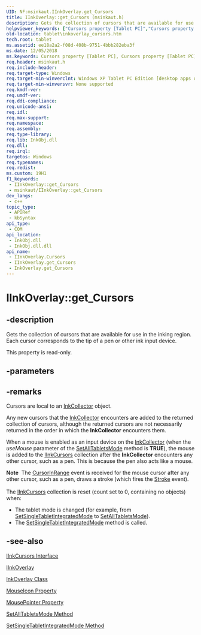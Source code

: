 ```yaml
---
UID: NF:msinkaut.IInkOverlay.get_Cursors
title: IInkOverlay::get_Cursors (msinkaut.h)
description: Gets the collection of cursors that are available for use in the inking region. Each cursor corresponds to the tip of a pen or other ink input device.
helpviewer_keywords: ["Cursors property [Tablet PC]","Cursors property [Tablet PC]","IInkOverlay interface","IInkOverlay interface [Tablet PC]","Cursors property","IInkOverlay.Cursors","IInkOverlay.get_Cursors","IInkOverlay::Cursors","IInkOverlay::get_Cursors","InkOverlay.get_Cursors","get_Cursors","msinkaut/IInkOverlay::Cursors","msinkaut/IInkOverlay::get_Cursors","put_Cursors","tablet.inkoverlay_cursors"]
old-location: tablet\inkoverlay_cursors.htm
tech.root: tablet
ms.assetid: ee18a2a2-f08d-408b-9751-4bbb282eba3f
ms.date: 12/05/2018
ms.keywords: Cursors property [Tablet PC], Cursors property [Tablet PC],IInkOverlay interface, IInkOverlay interface [Tablet PC],Cursors property, IInkOverlay.Cursors, IInkOverlay.get_Cursors, IInkOverlay::Cursors, IInkOverlay::get_Cursors, InkOverlay.get_Cursors, get_Cursors, msinkaut/IInkOverlay::Cursors, msinkaut/IInkOverlay::get_Cursors, put_Cursors, tablet.inkoverlay_cursors
req.header: msinkaut.h
req.include-header: 
req.target-type: Windows
req.target-min-winverclnt: Windows XP Tablet PC Edition [desktop apps only]
req.target-min-winversvr: None supported
req.kmdf-ver: 
req.umdf-ver: 
req.ddi-compliance: 
req.unicode-ansi: 
req.idl: 
req.max-support: 
req.namespace: 
req.assembly: 
req.type-library: 
req.lib: InkObj.dll
req.dll: 
req.irql: 
targetos: Windows
req.typenames: 
req.redist: 
ms.custom: 19H1
f1_keywords:
 - IInkOverlay::get_Cursors
 - msinkaut/IInkOverlay::get_Cursors
dev_langs:
 - c++
topic_type:
 - APIRef
 - kbSyntax
api_type:
 - COM
api_location:
 - InkObj.dll
 - InkObj.dll.dll
api_name:
 - IInkOverlay.Cursors
 - IInkOverlay.get_Cursors
 - InkOverlay.get_Cursors
---
```


# IInkOverlay::get_Cursors


## -description

Gets the collection of cursors that are available for use in the inking region. Each cursor corresponds to the tip of a pen or other ink input device.



This property is read-only.

## -parameters

## -remarks

Cursors are local to an <a href="/windows/desktop/tablet/inkcollector-class">InkCollector</a> object.

Any new cursors that the <a href="/windows/desktop/tablet/inkcollector-class">InkCollector</a> encounters are added to the returned collection of cursors, although the returned cursors are not necessarily returned in the order in which the <b>InkCollector</b> encounters them.

When a mouse is enabled as an input device on the <a href="/windows/desktop/tablet/inkcollector-class">InkCollector</a> (when the <i>useMouse</i> parameter of the <a href="/windows/desktop/api/msinkaut/nf-msinkaut-iinkcollector-setalltabletsmode">SetAllTabletsMode</a> method is <b>TRUE</b>), the mouse is added to the <a href="/windows/desktop/api/msinkaut/nn-msinkaut-iinkcursors">IInkCursors</a> collection after the <b>InkCollector</b> encounters any other cursor, such as a pen. This is because the pen also acts like a mouse.

<div class="alert"><b>Note</b>  The <a href="/windows/desktop/tablet/inkcollector-cursorinrange">CursorInRange</a> event is received for the mouse cursor after any other cursor, such as a pen, draws a stroke (which fires the <a href="/windows/desktop/tablet/inkcollector-stroke">Stroke</a> event).</div>
<div> </div>
The <a href="/windows/desktop/api/msinkaut/nn-msinkaut-iinkcursors">IInkCursors</a> collection is reset (count set to 0, containing no objects) when:

<ul>
<li>The tablet mode is changed (for example, from <a href="/windows/desktop/api/msinkaut/nf-msinkaut-iinkcollector-setsingletabletintegratedmode">SetSingleTabletIntegratedMode</a> to <a href="/windows/desktop/api/msinkaut/nf-msinkaut-iinkcollector-setalltabletsmode">SetAllTabletsMode</a>).</li>
<li>The <a href="/windows/desktop/api/msinkaut/nf-msinkaut-iinkcollector-setsingletabletintegratedmode">SetSingleTabletIntegratedMode</a> method is called.</li>
</ul>

## -see-also

<a href="/windows/desktop/api/msinkaut/nn-msinkaut-iinkcursors">IInkCursors Interface</a>



<a href="../msinkaut/nn-msinkaut-iinkoverlay.md">IInkOverlay</a>



<a href="/windows/desktop/tablet/inkoverlay-class">InkOverlay Class</a>



<a href="/windows/desktop/api/msinkaut/nf-msinkaut-iinkcollector-get_mouseicon">MouseIcon Property</a>



<a href="/windows/desktop/api/msinkaut/nf-msinkaut-iinkcollector-get_mousepointer">MousePointer Property</a>



<a href="/windows/desktop/api/msinkaut/nf-msinkaut-iinkcollector-setalltabletsmode">SetAllTabletsMode Method</a>



<a href="/windows/desktop/api/msinkaut/nf-msinkaut-iinkcollector-setsingletabletintegratedmode">SetSingleTabletIntegratedMode Method</a>
